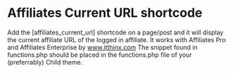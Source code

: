 # Affiliates Current URL shortcode

Add the [affiliates_current_url] shortcode on a page/post and it will display the current affiliate URL of the logged in affiliate. It works with Affiliates Pro and Affiliates Enterprise by www.itthinx.com The snippet found in functions.php should be placed in the functions.php file of your (preferrably) Child theme.
